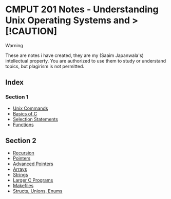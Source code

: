 # CMPUT 201 Notes - Understanding Unix Operating Systems and > [!CAUTION]
> [!WARNING]
> These are notes i have created, they are my (Saaim Japanwala's) intellectual property. You are authorized to use them to study or understand topics, but plagirism is not permitted.

## Index
### Section 1
- [Unix Commands](section1/unix_commands.md)
- [Basics of C](section1/understanding.md)
- [Selection Statements](section1/selection_statements.md)
- [Functions](section1/functions.md)

## Section 2
- [Recursion](section2/recursion.md)
- [Pointers](section2/pointers.md)
- [Advanced Pointers](section2/advanced_pointers.md)
- [Arrays](section2/arrays.md)
- [Strings](section2/strings.md)
- [Larger C Programs](section2/headers.md)
- [Makefiles](section2/makefile.md)
- [Structs, Unions, Enums](section2/structs.md)

